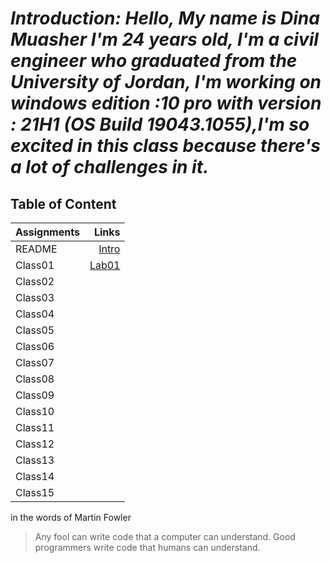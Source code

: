 
# *Introduction: Hello, My name is Dina Muasher I'm 24 years old, I'm a civil engineer who graduated from the University of Jordan, I'm working on windows edition :10 pro with version : 21H1 (OS Build 19043.1055),I'm so excited in this class because there's a lot of challenges in it.*



## **Table of Content**






 | Assignments| Links|
|--------|-------:|
| README| [Intro](README.md)|
| Class01 | [Lab01](Lab01.md)|
| Class02 | |
| Class03 | |
| Class04 | |
| Class05 | |
| Class06 | |
| Class07 | |
| Class08 | |
| Class09 | |
| Class10 | |
| Class11 | |
| Class12 | |
| Class13 | |
| Class14 | |
| Class15 | |


in the words of Martin Fowler
>Any fool can write code that a computer can understand. Good programmers write code that humans can understand.